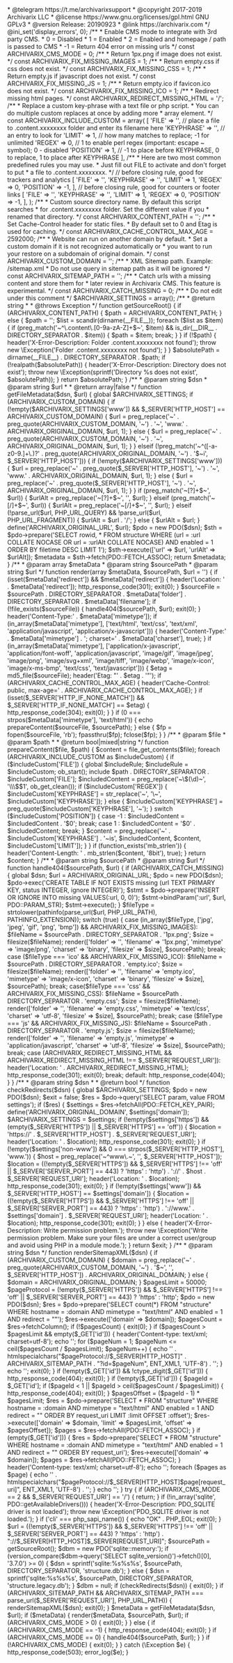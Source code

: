 <?php

/**
 * Archivarix Content Loader
 *
 * See README.txt for instructions with NGINX and Apache 2.x web servers
 *
 * PHP version 5.6 or newer
 * Required extensions: PDO_SQLITE
 * Recommended extensions: mbstring
 *
 * LICENSE:
 *
 * This program is free software: you can redistribute it and/or modify
 * it under the terms of the GNU General Public License as published by
 * the Free Software Foundation, either version 3 of the License, or
 * (at your option) any later version.
 *
 * This program is distributed in the hope that it will be useful,
 * but WITHOUT ANY WARRANTY; without even the implied warranty of
 * MERCHANTABILITY or FITNESS FOR A PARTICULAR PURPOSE.  See the
 * GNU General Public License for more details.
 *
 * @author     Archivarix Team <hello@archivarix.com>
 * @telegram   https://t.me/archivarixsupport
 * @copyright  2017-2019 Archivarix LLC
 * @license    https://www.gnu.org/licenses/gpl.html GNU GPLv3
 * @version    Release: 20190923
 * @link       https://archivarix.com
 */

@ini_set('display_errors', 0);

/**
 * Enable CMS mode to integrate with 3rd party CMS.
 * 0 = Disabled
 * 1 = Enabled
 * 2 = Enabled and homepage / path is passed to CMS
 * -1 = Return 404 error on missing urls
 */
const ARCHIVARIX_CMS_MODE = 0;

/**
 * Return 1px.png if image does not exist.
 */
const ARCHIVARIX_FIX_MISSING_IMAGES = 1;

/**
 * Return empty.css if css does not exist.
 */
const ARCHIVARIX_FIX_MISSING_CSS = 1;

/**
 * Return empty.js if javascript does not exist.
 */
const ARCHIVARIX_FIX_MISSING_JS = 1;

/**
 * Return empty.ico if favicon.ico does not exist.
 */
const ARCHIVARIX_FIX_MISSING_ICO = 1;

/**
 * Redirect missing html pages.
 */
const ARCHIVARIX_REDIRECT_MISSING_HTML = '/';

/**
 * Replace a custom key-phrase with a text file or php script.
 * You can do multiple custom replaces at once by adding more
 * array element.
 */
const ARCHIVARIX_INCLUDE_CUSTOM = array(
  [
    'FILE' => '', // place a file to .content.xxxxxxxx folder and enter its filename here
    'KEYPHRASE' => '', // an entry to look for
    'LIMIT' => 1, // how many matches to replace; -1 for unlimited
    'REGEX' => 0, // 1 to enable perl regex (important: escape ~ symbol); 0 - disabled
    'POSITION' => 1, // -1 to place before KEYPHRASE, 0 to replace, 1 to place after KEYPHRASE
  ],

  /**
   * Here are two most common predefined rules you may use.
   * Just fill out FILE to activate and don't forget to put
   * a file to .content.xxxxxxxx.
   */

  // before closing </head> rule, good for trackers and analytics
  [
    'FILE' => '',
    'KEYPHRASE' => '</head>',
    'LIMIT' => 1,
    'REGEX' => 0,
    'POSITION' => -1,
  ],

  // before closing </body> rule, good for counters or footer links
  [
    'FILE' => '',
    'KEYPHRASE' => '</body>',
    'LIMIT' => 1,
    'REGEX' => 0,
    'POSITION' => -1,
  ],
);

/**
 * Custom source directory name. By default this script searches
 * for .content.xxxxxxxx folder. Set the different value if you
 * renamed that directory.
 */
const ARCHIVARIX_CONTENT_PATH = '';

/**
 * Set Cache-Control header for static files.
 * By default set to 0 and Etag is used for caching.
 */
const ARCHIVARIX_CACHE_CONTROL_MAX_AGE = 2592000;

/**
 * Website can run on another domain by default.
 * Set a custom domain if it is not recognized automatically or
 * you want to run your restore on a subdomain of original domain.
 */
const ARCHIVARIX_CUSTOM_DOMAIN = '';

/**
 * XML Sitemap path. Example: /sitemap.xml
 * Do not use query in sitemap path as it will be ignored
 */
const ARCHIVARIX_SITEMAP_PATH = '';

/**
 * Catch urls with a missing content and store them for
 * later review in Archivarix CMS. This feature is experimental.
 */
const ARCHIVARIX_CATCH_MISSING = 0;

/**
 *  Do not edit under this comment
 */
$ARCHIVARIX_SETTINGS = array();

/**
 * @return string
 *
 * @throws Exception
 */
function getSourceRoot()
{
  if (ARCHIVARIX_CONTENT_PATH) {
    $path = ARCHIVARIX_CONTENT_PATH;
  } else {
    $path = '';
    $list = scandir(dirname(__FILE__));
    foreach ($list as $item) {
      if (preg_match('~^\.content\.[0-9a-zA-Z]+$~', $item) && is_dir(__DIR__ . DIRECTORY_SEPARATOR . $item)) {
        $path = $item;
        break;
      }
    }
    if (!$path) {
      header('X-Error-Description: Folder .content.xxxxxxxx not found');
      throw new \Exception('Folder .content.xxxxxxxx not found');
    }
  }
  $absolutePath = dirname(__FILE__) . DIRECTORY_SEPARATOR . $path;
  if (!realpath($absolutePath)) {
    header('X-Error-Description: Directory does not exist');
    throw new \Exception(sprintf('Directory %s does not exist', $absolutePath));
  }

  return $absolutePath;
}

/**
 * @param string $dsn
 * @param string $url
 *
 * @return array|false
 */
function getFileMetadata($dsn, $url)
{
  global $ARCHIVARIX_SETTINGS;
  if (ARCHIVARIX_CUSTOM_DOMAIN) {
    if (!empty($ARCHIVARIX_SETTINGS['www']) && $_SERVER['HTTP_HOST'] == ARCHIVARIX_CUSTOM_DOMAIN) {
      $url = preg_replace('~' . preg_quote(ARCHIVARIX_CUSTOM_DOMAIN, '~') . '~', 'www.' . ARCHIVARIX_ORIGINAL_DOMAIN, $url, 1);
    } else {
      $url = preg_replace('~' . preg_quote(ARCHIVARIX_CUSTOM_DOMAIN, '~') . '~', ARCHIVARIX_ORIGINAL_DOMAIN, $url, 1);
    }
  } elseif (!preg_match('~^([-a-z0-9.]+\.)?' . preg_quote(ARCHIVARIX_ORIGINAL_DOMAIN, '~') . '$~i', $_SERVER['HTTP_HOST'])) {
    if (!empty($ARCHIVARIX_SETTINGS['www'])) {
      $url = preg_replace('~' . preg_quote($_SERVER['HTTP_HOST'], '~') . '~', 'www.' . ARCHIVARIX_ORIGINAL_DOMAIN, $url, 1);
    } else {
      $url = preg_replace('~' . preg_quote($_SERVER['HTTP_HOST'], '~') . '~', ARCHIVARIX_ORIGINAL_DOMAIN, $url, 1);
    }
  }

  if (preg_match('~[?]+$~', $url)) {
    $urlAlt = preg_replace('~[?]+$~', '', $url);
  } elseif (preg_match('~[/]+$~', $url)) {
    $urlAlt = preg_replace('~[/]+$~', '', $url);
  } elseif (!parse_url($url, PHP_URL_QUERY) && !parse_url($url, PHP_URL_FRAGMENT)) {
    $urlAlt = $url . '/';
  } else {
    $urlAlt = $url;
  }

  define('ARCHIVARIX_ORIGINAL_URL', $url);

  $pdo = new PDO($dsn);
  $sth = $pdo->prepare('SELECT rowid, * FROM structure WHERE (url = :url COLLATE NOCASE OR url = :urlAlt COLLATE NOCASE) AND enabled = 1 ORDER BY filetime DESC LIMIT 1');
  $sth->execute(['url' => $url, 'urlAlt' => $urlAlt]);
  $metadata = $sth->fetch(PDO::FETCH_ASSOC);

  return $metadata;
}

/**
 * @param array $metaData
 * @param string $sourcePath
 * @param string $url
 */
function render(array $metaData, $sourcePath, $url = '')
{
  if (isset($metaData['redirect']) && $metaData['redirect']) {
    header('Location: ' . $metaData['redirect']);
    http_response_code(301);
    exit(0);
  }
  $sourceFile = $sourcePath . DIRECTORY_SEPARATOR . $metaData['folder'] . DIRECTORY_SEPARATOR . $metaData['filename'];
  if (!file_exists($sourceFile)) {
    handle404($sourcePath, $url);
    exit(0);
  }
  header('Content-Type:' . $metaData['mimetype']);
  if (in_array($metaData['mimetype'], ['text/html', 'text/css', 'text/xml', 'application/javascript', 'application/x-javascript'])) {
    header('Content-Type:' . $metaData['mimetype'] . '; charset=' . $metaData['charset'], true);
  }
  if (in_array($metaData['mimetype'], ['application/x-javascript', 'application/font-woff', 'application/javascript', 'image/gif', 'image/jpeg', 'image/png', 'image/svg+xml', 'image/tiff', 'image/webp', 'image/x-icon', 'image/x-ms-bmp', 'text/css', 'text/javascript'])) {
    $etag = md5_file($sourceFile);
    header('Etag: "' . $etag . '"');
    if (ARCHIVARIX_CACHE_CONTROL_MAX_AGE) {
      header('Cache-Control: public, max-age=' . ARCHIVARIX_CACHE_CONTROL_MAX_AGE);
    }
    if (isset($_SERVER['HTTP_IF_NONE_MATCH']) && $_SERVER['HTTP_IF_NONE_MATCH'] == $etag) {
      http_response_code(304);
      exit(0);
    }
  }
  if (0 === strpos($metaData['mimetype'], 'text/html')) {
    echo prepareContent($sourceFile, $sourcePath);
  } else {
    $fp = fopen($sourceFile, 'rb');
    fpassthru($fp);
    fclose($fp);
  }
}

/**
 * @param $file
 * @param $path
 *
 * @return bool|mixed|string
 */
function prepareContent($file, $path)
{
  $content = file_get_contents($file);

  foreach (ARCHIVARIX_INCLUDE_CUSTOM as $includeCustom) {
    if ($includeCustom['FILE']) {
      global $includeRule;
      $includeRule = $includeCustom;
      ob_start();
      include $path . DIRECTORY_SEPARATOR . $includeCustom['FILE'];
      $includedContent = preg_replace('~\$(\d)~', '\\\$$1', ob_get_clean());

      if ($includeCustom['REGEX']) {
        $includeCustom['KEYPHRASE'] = str_replace('~', '\~', $includeCustom['KEYPHRASE']);
      } else {
        $includeCustom['KEYPHRASE'] = preg_quote($includeCustom['KEYPHRASE'], '~');
      }

      switch ($includeCustom['POSITION']) {
        case -1 :
          $includedContent = $includedContent . '$0';
          break;
        case 1 :
          $includedContent = '$0' . $includedContent;
          break;
      }

      $content = preg_replace('~' . $includeCustom['KEYPHRASE'] . '~is', $includedContent, $content, $includeCustom['LIMIT']);
    }
  }
  if (function_exists('mb_strlen')) {
    header('Content-Length: ' . mb_strlen($content, '8bit'), true);
  }

  return $content;
}

/**
 * @param string $sourcePath
 * @param string $url
 */
function handle404($sourcePath, $url)
{
  if (ARCHIVARIX_CATCH_MISSING) {
    global $dsn;
    $url = ARCHIVARIX_ORIGINAL_URL;

    $pdo = new PDO($dsn);
    $pdo->exec('CREATE TABLE IF NOT EXISTS missing (url TEXT PRIMARY KEY, status INTEGER, ignore INTEGER)');

    $stmt = $pdo->prepare('INSERT OR IGNORE INTO missing VALUES(:url, 0, 0)');
    $stmt->bindParam(':url', $url, PDO::PARAM_STR);
    $stmt->execute();
  }

  $fileType = strtolower(pathinfo(parse_url($url, PHP_URL_PATH), PATHINFO_EXTENSION));
  switch (true) {
    case (in_array($fileType, ['jpg', 'jpeg', 'gif', 'png', 'bmp']) && ARCHIVARIX_FIX_MISSING_IMAGES):
      $fileName = $sourcePath . DIRECTORY_SEPARATOR . '1px.png';
      $size = filesize($fileName);
      render(['folder' => '', 'filename' => '1px.png', 'mimetype' => 'image/png', 'charset' => 'binary', 'filesize' => $size], $sourcePath);
      break;
    case ($fileType === 'ico' && ARCHIVARIX_FIX_MISSING_ICO):
      $fileName = $sourcePath . DIRECTORY_SEPARATOR . 'empty.ico';
      $size = filesize($fileName);
      render(['folder' => '', 'filename' => 'empty.ico', 'mimetype' => 'image/x-icon', 'charset' => 'binary', 'filesize' => $size], $sourcePath);
      break;
    case($fileType === 'css' && ARCHIVARIX_FIX_MISSING_CSS):
      $fileName = $sourcePath . DIRECTORY_SEPARATOR . 'empty.css';
      $size = filesize($fileName);
      render(['folder' => '', 'filename' => 'empty.css', 'mimetype' => 'text/css', 'charset' => 'utf-8', 'filesize' => $size], $sourcePath);
      break;
    case ($fileType === 'js' && ARCHIVARIX_FIX_MISSING_JS):
      $fileName = $sourcePath . DIRECTORY_SEPARATOR . 'empty.js';
      $size = filesize($fileName);
      render(['folder' => '', 'filename' => 'empty.js', 'mimetype' => 'application/javascript', 'charset' => 'utf-8', 'filesize' => $size], $sourcePath);
      break;
    case (ARCHIVARIX_REDIRECT_MISSING_HTML && ARCHIVARIX_REDIRECT_MISSING_HTML !== $_SERVER['REQUEST_URI']):
      header('Location: ' . ARCHIVARIX_REDIRECT_MISSING_HTML);
      http_response_code(301);
      exit(0);
      break;
    default:
      http_response_code(404);
  }
}

/**
 * @param string $dsn
 *
 * @return bool
 */
function checkRedirects($dsn)
{
  global $ARCHIVARIX_SETTINGS;
  $pdo = new PDO($dsn);
  $exit = false;
  $res = $pdo->query('SELECT param, value FROM settings');
  if ($res) {
    $settings = $res->fetchAll(PDO::FETCH_KEY_PAIR);
    define('ARCHIVARIX_ORIGINAL_DOMAIN', $settings['domain']);
    $ARCHIVARIX_SETTINGS = $settings;
    if (!empty($settings['https']) && (empty($_SERVER['HTTPS']) || $_SERVER['HTTPS'] == 'off')) {
      $location = 'https://' . $_SERVER['HTTP_HOST'] . $_SERVER['REQUEST_URI'];
      header('Location: ' . $location);
      http_response_code(301);
      exit(0);
    }
    if (!empty($settings['non-www']) && 0 === strpos($_SERVER['HTTP_HOST'], 'www.')) {
      $host = preg_replace('~^www\.~', '', $_SERVER['HTTP_HOST']);
      $location = ((!empty($_SERVER['HTTPS']) && $_SERVER['HTTPS'] !== 'off' || $_SERVER['SERVER_PORT'] == 443) ? 'https' : 'http') . '://' . $host . $_SERVER['REQUEST_URI'];
      header('Location: ' . $location);
      http_response_code(301);
      exit(0);
    }
    if (!empty($settings['www']) && $_SERVER['HTTP_HOST'] == $settings['domain']) {
      $location = ((!empty($_SERVER['HTTPS']) && $_SERVER['HTTPS'] !== 'off' || $_SERVER['SERVER_PORT'] == 443) ? 'https' : 'http') . '://www.' . $settings['domain'] . $_SERVER['REQUEST_URI'];
      header('Location: ' . $location);
      http_response_code(301);
      exit(0);
    }
  } else {
    header('X-Error-Description: Write permission problem.');
    throw new \Exception('Write permission problem. Make sure your files are under a correct user/group and avoid using PHP in a module mode.');
  }

  return $exit;
}

/**
 * @param string $dsn
 */
function renderSitemapXML($dsn)
{
  if (ARCHIVARIX_CUSTOM_DOMAIN) {
    $domain = preg_replace('~' . preg_quote(ARCHIVARIX_CUSTOM_DOMAIN, '~') . '$~', '', $_SERVER['HTTP_HOST']) . ARCHIVARIX_ORIGINAL_DOMAIN;
  } else {
    $domain = ARCHIVARIX_ORIGINAL_DOMAIN;
  }

  $pagesLimit = 50000;
  $pageProtocol = (!empty($_SERVER['HTTPS']) && $_SERVER['HTTPS'] !== 'off' || $_SERVER['SERVER_PORT'] == 443) ? 'https' : 'http';

  $pdo = new PDO($dsn);
  $res = $pdo->prepare('SELECT count(*) FROM "structure" WHERE hostname = :domain AND mimetype = "text/html" AND enabled = 1 AND redirect = ""');
  $res->execute(['domain' => $domain]);
  $pagesCount = $res->fetchColumn();

  if (!$pagesCount) {
    exit(0);
  }

  if ($pagesCount > $pagesLimit && empty($_GET['id'])) {
    header('Content-type: text/xml; charset=utf-8');
    echo '<?xml version="1.0" encoding="UTF-8"?' . '><sitemapindex xmlns="http://www.sitemaps.org/schemas/sitemap/0.9">';
    for ($pageNum = 1; $pageNum <= ceil($pagesCount / $pagesLimit); $pageNum++) {
      echo '<sitemap><loc>' . htmlspecialchars("$pageProtocol://$_SERVER[HTTP_HOST]" . ARCHIVARIX_SITEMAP_PATH . "?id=$pageNum", ENT_XML1, 'UTF-8') . '</loc></sitemap>';
    }
    echo '</sitemapindex>';
    exit(0);
  }

  if (!empty($_GET['id']) && !ctype_digit($_GET['id'])) {
    http_response_code(404);
    exit(0);
  }

  if (!empty($_GET['id'])) {
    $pageId = $_GET['id'];
    if ($pageId < 1 || $pageId > ceil($pagesCount / $pagesLimit)) {
      http_response_code(404);
      exit(0);
    }
    $pagesOffset = ($pageId - 1) * $pagesLimit;
    $res = $pdo->prepare('SELECT * FROM "structure" WHERE hostname = :domain AND mimetype = "text/html" AND enabled = 1 AND redirect = "" ORDER BY request_uri LIMIT :limit OFFSET :offset');
    $res->execute(['domain' => $domain, 'limit' => $pagesLimit, 'offset' => $pagesOffset]);
    $pages = $res->fetchAll(PDO::FETCH_ASSOC);
  }

  if (empty($_GET['id'])) {
    $res = $pdo->prepare('SELECT * FROM "structure" WHERE hostname = :domain AND mimetype = "text/html" AND enabled = 1 AND redirect = "" ORDER BY request_uri');
    $res->execute(['domain' => $domain]);
    $pages = $res->fetchAll(PDO::FETCH_ASSOC);
  }

  header('Content-type: text/xml; charset=utf-8');
  echo '<?xml version="1.0" encoding="UTF-8"?' . '><urlset xmlns="http://www.sitemaps.org/schemas/sitemap/0.9">';
  foreach ($pages as $page) {
    echo '<url><loc>' . htmlspecialchars("$pageProtocol://$_SERVER[HTTP_HOST]$page[request_uri]", ENT_XML1, 'UTF-8') . '</loc></url>';
  }
  echo '</urlset>';
}

try {
  if (ARCHIVARIX_CMS_MODE == 2 && $_SERVER['REQUEST_URI'] == '/') {
    return;
  }

  if (!in_array('sqlite', PDO::getAvailableDrivers())) {
    header('X-Error-Description: PDO_SQLITE driver is not loaded');
    throw new \Exception('PDO_SQLITE driver is not loaded.');
  }
  if ('cli' === php_sapi_name()) {
    echo "OK" . PHP_EOL;
    exit(0);
  }

  $url = ((!empty($_SERVER['HTTPS']) && $_SERVER['HTTPS'] !== 'off' || $_SERVER['SERVER_PORT'] == 443) ? 'https' : 'http') . "://$_SERVER[HTTP_HOST]$_SERVER[REQUEST_URI]";
  $sourcePath = getSourceRoot();

  $dbm = new PDO('sqlite::memory:');
  if (version_compare($dbm->query('SELECT sqlite_version()')->fetch()[0], '3.7.0') >= 0) {
    $dsn = sprintf('sqlite:%s%s%s', $sourcePath, DIRECTORY_SEPARATOR, 'structure.db');
  } else {
    $dsn = sprintf('sqlite:%s%s%s', $sourcePath, DIRECTORY_SEPARATOR, 'structure.legacy.db');
  }
  $dbm = null;

  if (checkRedirects($dsn)) {
    exit(0);
  }

  if (ARCHIVARIX_SITEMAP_PATH && ARCHIVARIX_SITEMAP_PATH === parse_url($_SERVER['REQUEST_URI'], PHP_URL_PATH)) {
    renderSitemapXML($dsn);
    exit(0);
  }

  $metaData = getFileMetadata($dsn, $url);
  if ($metaData) {
    render($metaData, $sourcePath, $url);
    if (ARCHIVARIX_CMS_MODE > 0) {
      exit(0);
    }
  } else {
    if (ARCHIVARIX_CMS_MODE == -1) {
      http_response_code(404);
      exit(0);
    }
    if (ARCHIVARIX_CMS_MODE == 0) {
      handle404($sourcePath, $url);
    }
  }
  if (!ARCHIVARIX_CMS_MODE) {
    exit(0);
  }
} catch (\Exception $e) {
  http_response_code(503);
  error_log($e);
}

